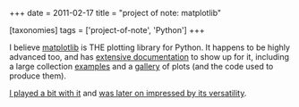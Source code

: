 +++
date = 2011-02-17
title = "project of note: matplotlib"

[taxonomies]
tags = ['project-of-note', 'Python']
+++

I believe [matplotlib] is THE plotting library for Python. It happens to
be highly advanced too, and has [extensive documentation] to show up for
it, including a large collection [examples] and a [gallery] of plots
(and the code used to produce them).

[I played a bit with it] and [was later on impressed by its
versatility].

  [matplotlib]: http://matplotlib.sourceforge.net/
  [extensive documentation]: http://matplotlib.sourceforge.net/contents.html
  [examples]: http://matplotlib.sourceforge.net/examples/index.html
  [gallery]: http://matplotlib.sourceforge.net/gallery.html
  [I played a bit with it]: http://tshepang.net/plotting-with-matplotlib
  [was later on impressed by its versatility]: http://tshepang.net/matplotlib-rocks

